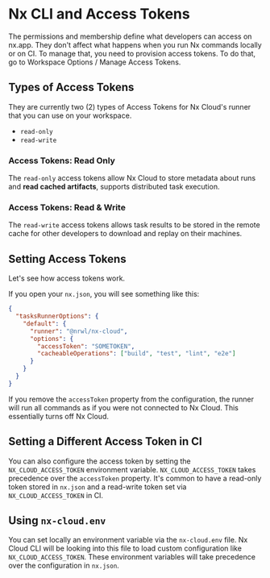 # Nx CLI and Access Tokens

The permissions and membership define what developers can access on nx.app. They don't affect what happens when you run Nx commands locally or on CI. To manage that, you need to provision access tokens. To do that, go to Workspace Options / Manage Access Tokens.

## Types of Access Tokens

They are currently two (2) types of Access Tokens for Nx Cloud's runner that you can use on your workspace.

- `read-only`
- `read-write`

### Access Tokens: Read Only

The `read-only` access tokens allow Nx Cloud to store metadata about runs and **read cached artifacts**, supports distributed task execution.

### Access Tokens: Read & Write

The `read-write` access tokens allows task results to be stored in the remote cache for other developers to download and replay on their machines.

## Setting Access Tokens

Let's see how access tokens work.

If you open your `nx.json`, you will see something like this:

```json
{
  "tasksRunnerOptions": {
    "default": {
      "runner": "@nrwl/nx-cloud",
      "options": {
        "accessToken": "SOMETOKEN",
        "cacheableOperations": ["build", "test", "lint", "e2e"]
      }
    }
  }
}
```

If you remove the `accessToken` property from the configuration, the runner will run all commands as if you were not connected to Nx Cloud. This essentially turns off Nx Cloud.

## Setting a Different Access Token in CI

You can also configure the access token by setting the `NX_CLOUD_ACCESS_TOKEN` environment variable. `NX_CLOUD_ACCESS_TOKEN` takes precedence over the `accessToken` property. It's common to have a read-only token stored in `nx.json` and a read-write token set via `NX_CLOUD_ACCESS_TOKEN` in CI.

## Using `nx-cloud.env`

You can set locally an environment variable via the `nx-cloud.env` file. Nx Cloud CLI will be looking into this file to load custom configuration like `NX_CLOUD_ACCESS_TOKEN`. These environment variables will take precedence over the configuration in `nx.json`.
